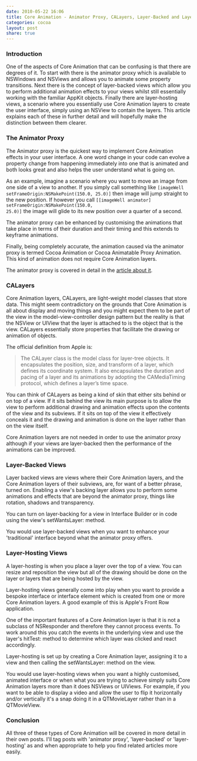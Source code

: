 ```yaml
---
date: 2010-05-22 16:06
title: Core Animation - Animator Proxy, CALayers, Layer-Backed and Layer Hosting
categories: cocoa
layout: post
share: true
---
```


### Introduction
One of the aspects of Core Animation that can be confusing is that there are degrees of it. To start with there is the animator proxy which is available to NSWindows and NSViews and allows you to animate some property transitions. Next there is the concept of layer-backed views which allow you to perform additional animation effects to your views whilst still essentially working with the familiar AppKit objects. Finally there are layer-hosting views, a scenario where you essentially use Core Animation layers to create the user interface, simply using an NSView to contain the layers. This article explains each of these in further detail and will hopefully make the distinction between them clearer.

### The Animator Proxy
The Animator proxy is the quickest way to implement Core Animation effects in your user interface. A one word change in your code can evolve a property change from happening immediately into one that is animated and both looks great and also helps the user understand what is going on.

As an example, imagine a scenario where you want to move an image from one side of a view to another. If you simply call something like <code>[imageWell setFrameOrigin:NSMakePoint(150.0, 25.0)]</code> then image will jump straight to the new position. If however you call <code>[[imageWell animator] setFrameOrigin:NSMakePoint(150.0, 25.0)]</code> the image will glide to its new position over a quarter of a second.

The animator proxy can be enhanced by customising the animations that take place in terms of their duration and their timing and this extends to keyframe animations.

Finally, being completely accurate, the animation caused via the animator proxy is termed Cocoa Animation or Cocoa Animatable Proxy Animation. This kind of animation does not require Core Animation layers.

The animator proxy is covered in detail in the [article about it](http://swwritings.com/post/2010-05-23-core-animation-the-animator-proxy).

### CALayers
Core Animation layers, CALayers, are light-weight model classes that store data. This might seem contradictory on the grounds that Core Animation is all about display and moving things and you might expect them to be part of the view in the model-view-controller design pattern but the reality is that the NSView or UIView that the layer is attached to is the object that is the view. CALayers essentially store properties that facilitate the drawing or animation of objects.

The official definition from Apple is:

<blockquote>The CALayer class is the model class for layer-tree objects. It encapsulates the position, size, and transform of a layer, which defines its coordinate system. It also encapsulates the duration and pacing of a layer and its animations by adopting the CAMediaTiming protocol, which defines a layer’s time space.</blockquote>

You can think of CALayers as being a kind of skin that either sits behind or on top of a view. If it sits behind the view its main purpose is to allow the view to perform additional drawing and animation effects upon the contents of the view and its subviews. If it sits on top of the view it effectively conceals it and the drawing and animation is done on the layer rather than on the view itself.

Core Animation layers are not needed in order to use the animator proxy although if your views are layer-backed then the performance of the animations can be improved.

### Layer-Backed Views
Layer backed views are views where their Core Animation layers, and the Core Animation layers of their subviews, are, for want of a better phrase, turned on. Enabling a view's backing layer allows you to perform some animations and effects that are beyond the animator proxy, things like rotation, shadows and transparency.

You can turn on layer-backing for a view in Interface Builder or in code using the view's setWantsLayer: method.

You would use layer-backed views when you want to enhance your 'traditional' interface beyond what the animator proxy offers.

### Layer-Hosting Views
A layer-hosting is when you place a layer over the top of a view. You can resize and reposition the view but all of the drawing should be done on the layer or layers that are being hosted by the view.

Layer-hosting views generally come into play when you want to provide a bespoke interface or interface element which is created from one or more Core Animation layers. A good example of this is Apple's Front Row application.

One of the important features of a Core Animation layer is that it is not a subclass of NSResponder and therefore they cannot process events. To work around this you catch the events in the underlying view and use the layer's hitTest: method to determine which layer was clicked and react accordingly.

Layer-hosting is set up by creating a Core Animation layer, assigning it to a view and then calling the setWantsLayer: method on the view.

You would use layer-hosting views when you want a highly customised, animated interface or when what you are trying to achieve simply suits Core Animation layers more than it does NSViews or UIViews. For example, if you want to be able to display a video and allow the user to flip it horizontally and/or vertically it's a snap doing it in a QTMovieLayer rather than in a QTMovieView.

### Conclusion
All three of these types of Core Animation will be covered in more detail in their own posts. I'll tag posts with 'animator proxy', 'layer-backed' or 'layer-hosting' as and when appropriate to help you find related articles more easily.
